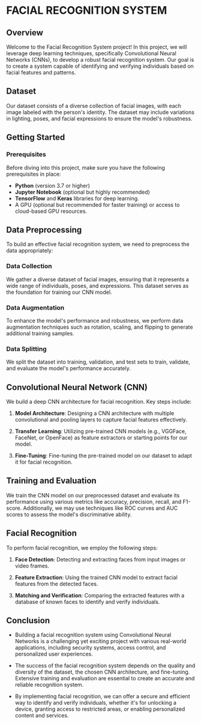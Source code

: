 # FACIAL RECOGNITION SYSTEM

## Overview

Welcome to the Facial Recognition System project! In this project, we will leverage deep learning techniques, specifically Convolutional Neural Networks (CNNs), to develop a robust facial recognition system. Our goal is to create a system capable of identifying and verifying individuals based on facial features and patterns.

## Dataset

Our dataset consists of a diverse collection of facial images, with each image labeled with the person's identity. The dataset may include variations in lighting, poses, and facial expressions to ensure the model's robustness.

## Getting Started

### Prerequisites

Before diving into this project, make sure you have the following prerequisites in place:

- **Python** (version 3.7 or higher)
- **Jupyter Notebook** (optional but highly recommended)
- **TensorFlow** and **Keras** libraries for deep learning.
- A GPU (optional but recommended for faster training) or access to cloud-based GPU resources.

## Data Preprocessing

To build an effective facial recognition system, we need to preprocess the data appropriately:

### Data Collection

We gather a diverse dataset of facial images, ensuring that it represents a wide range of individuals, poses, and expressions. This dataset serves as the foundation for training our CNN model.

### Data Augmentation

To enhance the model's performance and robustness, we perform data augmentation techniques such as rotation, scaling, and flipping to generate additional training samples.

### Data Splitting

We split the dataset into training, validation, and test sets to train, validate, and evaluate the model's performance accurately.

## Convolutional Neural Network (CNN)

We build a deep CNN architecture for facial recognition. Key steps include:

1. **Model Architecture**: Designing a CNN architecture with multiple convolutional and pooling layers to capture facial features effectively.

2. **Transfer Learning**: Utilizing pre-trained CNN models (e.g., VGGFace, FaceNet, or OpenFace) as feature extractors or starting points for our model.

3. **Fine-Tuning**: Fine-tuning the pre-trained model on our dataset to adapt it for facial recognition.

## Training and Evaluation

We train the CNN model on our preprocessed dataset and evaluate its performance using various metrics like accuracy, precision, recall, and F1-score. Additionally, we may use techniques like ROC curves and AUC scores to assess the model's discriminative ability.

## Facial Recognition

To perform facial recognition, we employ the following steps:

1. **Face Detection**: Detecting and extracting faces from input images or video frames.

2. **Feature Extraction**: Using the trained CNN model to extract facial features from the detected faces.

3. **Matching and Verification**: Comparing the extracted features with a database of known faces to identify and verify individuals.

## Conclusion

- Building a facial recognition system using Convolutional Neural Networks is a challenging yet exciting project with various real-world applications, including security systems, access control, and personalized user experiences.

- The success of the facial recognition system depends on the quality and diversity of the dataset, the chosen CNN architecture, and fine-tuning. Extensive training and evaluation are essential to create an accurate and reliable recognition system.

- By implementing facial recognition, we can offer a secure and efficient way to identify and verify individuals, whether it's for unlocking a device, granting access to restricted areas, or enabling personalized content and services.
